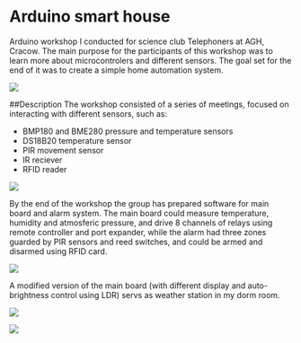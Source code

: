 # Arduino smart house
Arduino workshop I conducted for science club Telephoners at AGH, Cracow. The main purpose for the participants of this workshop was to learn more about microcontrolers and different sensors. The goal set for the end of it was to create a simple home automation system.

![](https://cloud.githubusercontent.com/assets/25593055/22669140/9dcd804e-ecc3-11e6-81a1-174660fbef04.JPG)

##Description
The workshop consisted of a series of meetings, focused on interacting with different sensors, such as:
 - BMP180 and BME280 pressure and temperature sensors
 - DS18B20 temperature sensor
 - PIR movement sensor
 - IR reciever
 - RFID reader

![](https://cloud.githubusercontent.com/assets/25593055/22669138/9dc50c02-ecc3-11e6-9bc2-cee0b50bd147.jpg)

By the end of the workshop the group has prepared software for main board and alarm system. The main board could measure temperature, humidity and atmosferic pressure, and drive 8 channels of relays using remote controller and port expander, while the alarm had three zones guarded by PIR sensors and reed switches, and could be armed and disarmed using RFID card.

![](https://cloud.githubusercontent.com/assets/25593055/22669143/9dd91e7c-ecc3-11e6-8bf5-a508201a2ca8.jpg)

A modified version of the main board (with different display and auto-brightness control using LDR) servs as weather station in my dorm room.

![](https://cloud.githubusercontent.com/assets/25593055/22669139/9dc841c4-ecc3-11e6-8dea-f46073c911e6.jpg)

![](https://cloud.githubusercontent.com/assets/25593055/22669141/9dd182d4-ecc3-11e6-8841-3807c52120ff.png)
